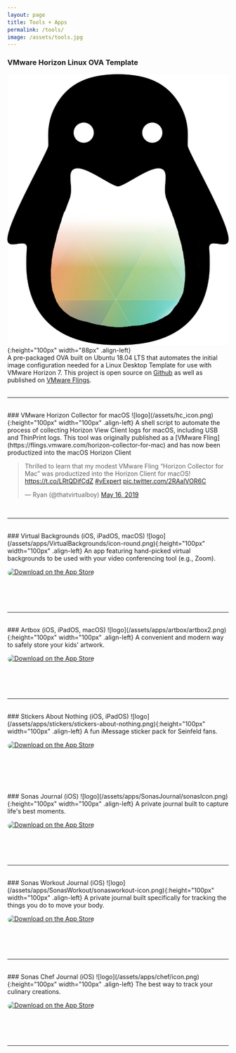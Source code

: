 ```yaml
---
layout: page
title: Tools + Apps
permalink: /tools/
image: /assets/tools.jpg
---
```


### VMware Horizon Linux OVA Template
![logo](/assets/horizon-ubuntu-ova.png){:height="100px" width="88px" .align-left}  
A pre-packaged OVA built on Ubuntu 18.04 LTS that automates the initial image configuration needed for a Linux Desktop Template for use with VMware Horizon 7. This project is open source on [Github](https://github.com/thatvirtualboy/horizon-linux-vm) as well as published on [VMware Flings](https://flings.vmware.com/horizon-ova-for-ubuntu).
<br><br>

---  

<br>
### VMware Horizon Collector for macOS
![logo](/assets/hc_icon.png){:height="100px" width="100px"  .align-left}  
A shell script to automate the process of collecting Horizon View Client logs for macOS, including USB and ThinPrint logs.
This tool was originally published as a [VMware Fling](https://flings.vmware.com/horizon-collector-for-mac) and has now been productized into the macOS Horizon Client

<blockquote class="twitter-tweet"><p lang="en" dir="ltr">Thrilled to learn that my modest VMware Fling “Horizon Collector for Mac” was productized into the Horizon Client for macOS! <a href="https://t.co/LRtQDifCdZ">https://t.co/LRtQDifCdZ</a> <a href="https://twitter.com/hashtag/vExpert?src=hash&amp;ref_src=twsrc%5Etfw">#vExpert</a> <a href="https://t.co/2RAalVOR6C">pic.twitter.com/2RAalVOR6C</a></p>&mdash; Ryan (@thatvirtualboy) <a href="https://twitter.com/thatvirtualboy/status/1129125016774123520?ref_src=twsrc%5Etfw">May 16, 2019</a></blockquote> <script async src="https://platform.twitter.com/widgets.js" charset="utf-8"></script>  
<br>

---

<br>
### Virtual Backgrounds (iOS, iPadOS, macOS)
![logo](/assets/apps/VirtualBackgrounds/icon-round.png){:height="100px" width="100px"  .align-left}  
An app featuring hand-picked virtual backgrounds to be used with your video conferencing tool (e.g., Zoom).   

<a href="https://apps.apple.com/us/app/virtual-backgrounds/id1506825381?itsct=apps_box_badge&amp;itscg=30200" style="display: inline-block; overflow: hidden; border-top-left-radius: 13px; border-top-right-radius: 13px; border-bottom-right-radius: 13px; border-bottom-left-radius: 13px; width: 250px; height: 83px;"><img src="https://tools.applemediaservices.com/api/badges/download-on-the-app-store/black/en-us?size=250x83&amp;releaseDate=1586476800&h=523bfb029b0b9b44037aa61782d02b45" alt="Download on the App Store" style="border-top-left-radius: 13px; border-top-right-radius: 13px; border-bottom-right-radius: 13px; border-bottom-left-radius: 13px; width: 250px; height: 83px;"></a>
<br>

---

<br>
### Artbox (iOS, iPadOS, macOS)
![logo](/assets/apps/artbox/artbox2.png){:height="100px" width="100px" .align-left}  
A convenient and modern way to safely store your kids' artwork.   

<a href="https://apps.apple.com/us/app/artbox-2/id1557964462?itsct=apps_box_badge&amp;itscg=30200" style="display: inline-block; overflow: hidden; border-top-left-radius: 13px; border-top-right-radius: 13px; border-bottom-right-radius: 13px; border-bottom-left-radius: 13px; width: 250px; height: 83px;"><img src="https://tools.applemediaservices.com/api/badges/download-on-the-app-store/black/en-us?size=250x83&amp;releaseDate=1619568000&h=592ca0fbd3178d7c7384a6379fe65c1b" alt="Download on the App Store" style="border-top-left-radius: 13px; border-top-right-radius: 13px; border-bottom-right-radius: 13px; border-bottom-left-radius: 13px; width: 250px; height: 83px;"></a>

---

<br>
### Stickers About Nothing (iOS, iPadOS)
![logo](/assets/apps/stickers/stickers-about-nothing.png){:height="100px" width="100px" .align-left} A fun iMessage sticker pack for Seinfeld fans.   

<a href="https://apps.apple.com/us/app/stickers-about-nothing/id1548219622?itsct=apps_box_badge&amp;itscg=30200" style="display: inline-block; overflow: hidden; border-top-left-radius: 13px; border-top-right-radius: 13px; border-bottom-right-radius: 13px; border-bottom-left-radius: 13px; width: 250px; height: 83px;"><img src="https://tools.applemediaservices.com/api/badges/download-on-the-app-store/black/en-us?size=250x83&amp;releaseDate=1610409600&h=5fd8e9f596a55a3214d74e6bc62c2f80" alt="Download on the App Store" style="border-top-left-radius: 13px; border-top-right-radius: 13px; border-bottom-right-radius: 13px; border-bottom-left-radius: 13px; width: 250px; height: 83px;"></a>

<br>
### Sonas Journal (iOS)
![logo](/assets/apps/SonasJournal/sonasIcon.png){:height="100px" width="100px" .align-left}  
A private journal built to capture life's best moments.    

<a href="https://apps.apple.com/us/app/sonas-journal/id1506245083?itsct=apps_box_badge&amp;itscg=30200" style="display: inline-block; overflow: hidden; border-top-left-radius: 13px; border-top-right-radius: 13px; border-bottom-right-radius: 13px; border-bottom-left-radius: 13px; width: 250px; height: 83px;"><img src="https://tools.applemediaservices.com/api/badges/download-on-the-app-store/black/en-us?size=250x83&amp;releaseDate=1588896000&h=da6bb459e14a8c55159ee856052eea14" alt="Download on the App Store" style="border-top-left-radius: 13px; border-top-right-radius: 13px; border-bottom-right-radius: 13px; border-bottom-left-radius: 13px; width: 250px; height: 83px;"></a>

---

<br>
### Sonas Workout Journal (iOS)
![logo](/assets/apps/SonasWorkout/sonasworkout-icon.png){:height="100px" width="100px" .align-left}  
A private journal built specifically for tracking the things you do to move your body.    

<a href="https://apps.apple.com/us/app/sonas-workout-journal/id1513653298?itsct=apps_box_badge&amp;itscg=30200" style="display: inline-block; overflow: hidden; border-top-left-radius: 13px; border-top-right-radius: 13px; border-bottom-right-radius: 13px; border-bottom-left-radius: 13px; width: 250px; height: 83px;"><img src="https://tools.applemediaservices.com/api/badges/download-on-the-app-store/black/en-us?size=250x83&amp;releaseDate=1589587200&h=bcdc4befe57071dbc9d755cf9d5e9237" alt="Download on the App Store" style="border-top-left-radius: 13px; border-top-right-radius: 13px; border-bottom-right-radius: 13px; border-bottom-left-radius: 13px; width: 250px; height: 83px;"></a>

---

<br>
### Sonas Chef Journal (iOS)
![logo](/assets/apps/chef/icon.png){:height="100px" width="100px" .align-left}  
The best way to track your culinary creations.   

<a href="https://apps.apple.com/us/app/sonas-chef-journal/id1536951278?itsct=apps_box_badge&amp;itscg=30200" style="display: inline-block; overflow: hidden; border-top-left-radius: 13px; border-top-right-radius: 13px; border-bottom-right-radius: 13px; border-bottom-left-radius: 13px; width: 250px; height: 83px;"><img src="https://tools.applemediaservices.com/api/badges/download-on-the-app-store/black/en-us?size=250x83&amp;releaseDate=1603584000&h=2ccce1f79d253cd203fe42a4dbd440d8" alt="Download on the App Store" style="border-top-left-radius: 13px; border-top-right-radius: 13px; border-bottom-right-radius: 13px; border-bottom-left-radius: 13px; width: 250px; height: 83px;"></a>

---
